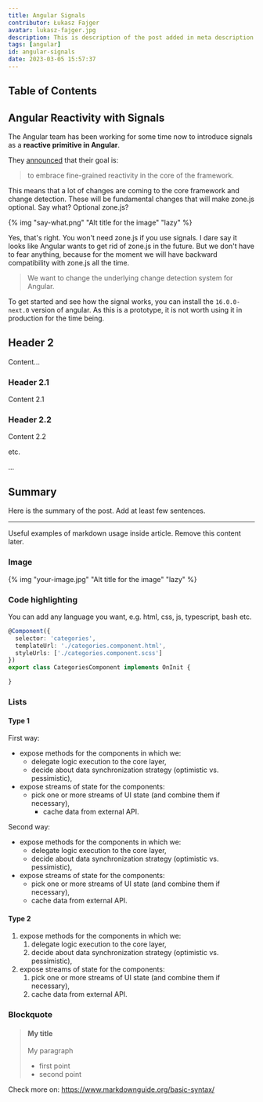 ```yaml
---
title: Angular Signals
contributor: Łukasz Fajger
avatar: lukasz-fajger.jpg
description: This is description of the post added in meta description tag.
tags: [angular]
id: angular-signals
date: 2023-03-05 15:57:37
---
```

<!-- {% image_fw 1.78 banner.png "ALT text of the article" %}-->

## Table of Contents
<!-- toc -->

## Angular Reactivity with Signals

The Angular team has been working for some time now to introduce signals as a **reactive primitive in Angular**.


They [announced](https://github.com/angular/angular/discussions/49090) that their goal is:
> to embrace fine-grained reactivity in the core of the framework.

This means that a lot of changes are coming to the core framework and change detection. These will be fundamental changes that will make zone.js optional. Say&nbsp;what? Optional zone.js?

{% img "say-what.png" "Alt title for the image" "lazy" %}

Yes, that's right. You won't need zone.js if you use signals. I dare say it looks like Angular wants to get rid of zone.js in the future. But we don't have to fear anything, because for the moment we will have backward compatibility with zone.js all the time.
> We want to change the underlying change detection system for Angular.

To get started and see how the signal works, you can install the `16.0.0-next.0` version of angular. As this is a prototype, it is not worth using it in production for the time being.


## Header 2

Content...

### Header 2.1

Content 2.1

### Header 2.2

Content 2.2

etc.

...

## Summary

Here is the summary of the post. Add at least few sentences.

---
Useful examples of markdown usage inside article. Remove this content later.

### Image
{% img "your-image.jpg" "Alt title for the image" "lazy" %}

### Code highlighting
You can add any language you want, e.g. html, css, js, typescript, bash etc.
```typescript
@Component({
  selector: 'categories',
  templateUrl: './categories.component.html',
  styleUrls: ['./categories.component.scss']
})
export class CategoriesComponent implements OnInit {

}
```

### Lists

#### Type 1
First way:
* expose methods for the components in which we:
    * delegate logic execution to the core layer,
    * decide about data synchronization strategy (optimistic vs. pessimistic),
* expose streams of state for the components:
    * pick one or more streams of UI state (and combine them if necessary),
        * cache data from external API.

Second way:

- expose methods for the components in which we:
    - delegate logic execution to the core layer,
    - decide about data synchronization strategy (optimistic vs. pessimistic),
- expose streams of state for the components:
    - pick one or more streams of UI state (and combine them if necessary),
    - cache data from external API.

#### Type 2
1. expose methods for the components in which we:
    1. delegate logic execution to the core layer,
    2. decide about data synchronization strategy (optimistic vs. pessimistic),
2. expose streams of state for the components:
    1. pick one or more streams of UI state (and combine them if necessary),
    2. cache data from external API.


### Blockquote
> #### My title
> My paragraph
> - first point
> - second point

Check more on: https://www.markdownguide.org/basic-syntax/